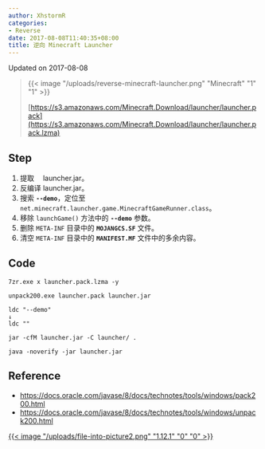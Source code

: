 ```yaml
---
author: XhstormR
categories:
- Reverse
date: 2017-08-08T11:40:35+08:00
title: 逆向 Minecraft Launcher
---
```


<!--more-->

Updated on 2017-08-08

> {{< image "/uploads/reverse-minecraft-launcher.png" "Minecraft" "1" "1" >}}
>
>[https://s3.amazonaws.com/Minecraft.Download/launcher/launcher.pack](https://s3.amazonaws.com/Minecraft.Download/launcher/launcher.pack.lzma)

## Step
1. 提取　 launcher.jar。
2. 反编译 launcher.jar。
3. 搜索 **`--demo`**，定位至 `net.minecraft.launcher.game.MinecraftGameRunner.class`。
4. 移除 `launchGame()` 方法中的 **`--demo`** 参数。
5. 删除 `META-INF` 目录中的 **`MOJANGCS.SF`** 文件。
6. 清空 `META-INF` 目录中的 **`MANIFEST.MF`** 文件中的多余内容。

## Code
```
7zr.exe x launcher.pack.lzma -y

unpack200.exe launcher.pack launcher.jar
```

```
ldc "--demo"
↓
ldc ""
```

```
jar -cfM launcher.jar -C launcher/ .
```

```
java -noverify -jar launcher.jar
```

## Reference
* https://docs.oracle.com/javase/8/docs/technotes/tools/windows/pack200.html
* https://docs.oracle.com/javase/8/docs/technotes/tools/windows/unpack200.html

[{{< image "/uploads/file-into-picture2.png" "1.12.1" "0" "0" >}}](http://ww4.sinaimg.cn/large/a15b4afely1fich3epj1bj203k03knpf)
